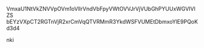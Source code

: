 VmxaU1NtVkZNVVpOVm1oVllrVndVbFpyVWtOVVJrVjVUbGhPYUUxWGVIVlZS
bEYzVXpCT2RGTnVjR2xrCmVqQTVRMmR3YkdWSFVUMEtDbmxoYlE9PQoKd3d4

nki
